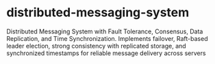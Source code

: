 # distributed-messaging-system
Distributed Messaging System with Fault Tolerance, Consensus, Data Replication, and Time Synchronization. Implements failover, Raft-based leader election, strong consistency with replicated storage, and synchronized timestamps for reliable message delivery across servers

